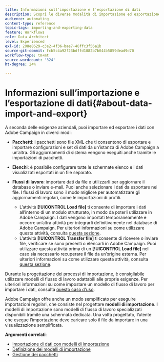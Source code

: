 ```yaml
---
title: Informazioni sull’importazione e l’esportazione di dati
description: Scopri le diverse modalità di importazione ed esportazione dei dati con Adobe Campaign.
audience: automating
content-type: reference
topic-tags: importing-and-exporting-data
feature: Workflows
role: Data Architect
level: Experienced
exl-id: 208e8629-c3e2-4f36-bae7-46ffc3f56a1b
source-git-commit: fcb5c4a92f23bdffd1082b7b044b5859dead9d70
workflow-type: tm+mt
source-wordcount: '324'
ht-degree: 24%

---
```


# Informazioni sull’importazione e l’esportazione di dati{#about-data-import-and-export}

A seconda delle esigenze aziendali, puoi importare ed esportare i dati con Adobe Campaign in diversi modi:

* **Pacchetti**: i pacchetti sono file XML che ti consentono di esportare e importare configurazioni e set di dati da un’istanza di Adobe Campaign a un’altra. Gli aggiornamenti di sistema vengono eseguiti anche tramite le importazioni di pacchetti.
* **Elenchi**: è possibile configurare tutte le schermate elenco e i dati visualizzati esportati in un file separato.
* **Flussi di lavoro**: importare dati da file e utilizzarli per aggiornare il database o inviare e-mail. Puoi anche selezionare i dati da esportare nei file. I flussi di lavoro sono il modo migliore per automatizzare gli aggiornamenti regolari, come le importazioni di profili.

   * L’attività **[!UICONTROL Load file]** ti consente di importare i dati all’interno di un modulo strutturato, in modo da poterli utilizzare in Adobe Campaign. I dati vengono importati temporaneamente e occorre un’altra attività per integrarli definitivamente nel database di Adobe Campaign. Per ulteriori informazioni su come utilizzare questa attività, consulta [questa sezione](../../automating/using/load-file.md).
   * L’attività **[!UICONTROL Transfer file]** ti consente di ricevere o inviare file, verificare se sono presenti o elencarli in Adobe Campaign. Puoi utilizzare questa attività prima di un **[!UICONTROL Load file]** nel caso sia necessario recuperare il file da un’origine esterna. Per ulteriori informazioni su come utilizzare questa attività, consulta [questa sezione](../../automating/using/transfer-file.md).

Durante la progettazione dei processi di importazione, è consigliabile utilizzare modelli di flusso di lavoro adattabili alle proprie esigenze. Per ulteriori informazioni su come impostare un modello di flusso di lavoro per importare i dati, consulta [questo caso d&#39;uso](../../automating/using/creating-import-workflow-templates.md).

Adobe Campaign offre anche un modo semplificato per eseguire importazioni regolari, che consiste nel progettare **modelli di importazione**. I modelli di importazione sono modelli di flusso di lavoro specializzati disponibili tramite una schermata dedicata. Una volta progettato, l’utente che esegue l’importazione deve caricare solo il file da importare in una visualizzazione semplificata.

**Argomenti correlati**:

* [Importazione di dati con modelli di importazione](../../automating/using/importing-data-with-import-templates.md)
* [Definizione dei modelli di importazione](../../automating/using/importing-data-with-import-templates.md#setting-up-import-templates)
* [Gestione dei pacchetti](../../automating/using/managing-packages.md)

